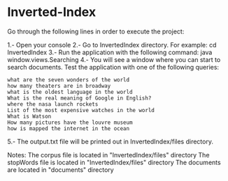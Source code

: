 # Inverted-Index


Go through the following lines in order to execute the project:

1.- Open your console
2.- Go to InvertedIndex directory. For example:
     cd InvertedIndex
3.- Run the application with the following command:
    java window.views.Searching
4.- You will see a window where you can start to search documents. Test the application with one of the following queries:

	what are the seven wonders of the world
	how many theaters are in broadway
	what is the oldest language in the world
	What is the real meaning of Google in English?
	where the nasa launch rockets
	List of the most expensive watches in the world
	What is Watson
	How many pictures have the louvre museum
	how is mapped the internet in the ocean

5.- The output.txt file will be printed out in InvertedIndex/files directory.


Notes:
The corpus file is located in "InvertedIndex/files" directory
The stopWords file is located in "InvertedIndex/files" directory
The documents are located in "documents" directory
